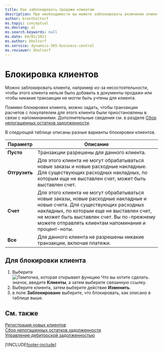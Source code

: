 ```yaml
---
title: Как заблокировать продажи клиентам
description: При необходимости вы можете заблокировать включение клиента в документы продажи и другие операции продажи.
author: brentholtorf
ms.topic: conceptual
ms.devlang: al
ms.search.keywords: null
ms.date: 04/01/2021
ms.author: bholtorf
ms.service: dynamics-365-business-central
ms.reviewer: bholtorf
---
```

# <a name="block-customers"></a>Блокировка клиентов
Можно заблокировать клиента, например из-за несостоятельности, чтобы этого клиента нельзя было добавить в документы продажи или чтобы никакие транзакции не могли быть учтены для клиента.

Помимо блокировки клиента, можно задать, чтобы транзакции расчетов с покупателем для этого клиента были приостановлены в связи с напоминаниями. Дополнительные сведения см. в разделе [Сбор непогашенных остатков задолженности](receivables-collect-outstanding-balances.md).   

В следующей таблице описаны разные варианты блокировки клиентов.  

|Параметр|Описание|  
|--------------------|------------|  
|**Пусто**|Транзакции разрешены для данного клиента.|
|**Отгрузить**|Для этого клиента не могут обрабатываться новые заказы и новые расходные накладные. Для существующих расходных накладных, по которым еще не выставлен счет, может быть выставлен счет.|  
|**Счет**|Для этого клиента не могут обрабатываться новые заказы, новые расходные накладные и новые счета. Для существующих расходных накладных, по которым еще не выставлен счет, не может быть выставлен счет. Вы по-прежнему можете отправлять клиентам напоминания и процент-ноты.|  
|**Все**|Для данного клиента не разрешены никакие транзакции, включая платежи.|  

## <a name="to-block-a-customer"></a>Для блокировки клиента
1. Выберите ![Лампочка, которая открывает функцию Что вы хотите сделать.](media/ui-search/search_small.png "Что вы хотите сделать") значок, введите **Клиенты**, а затем выберите связанную ссылку.
2. Выберите клиента, затем выберите действие **Изменить**.
3. в поле **Заблокировано** выберите, что блокировать, как описано в таблице выше.

## <a name="see-also"></a>См. также
[Регистрация новых клиентов](sales-how-register-new-customers.md)  
[Сбор непогашенных остатков задолженности](receivables-collect-outstanding-balances.md)  
[Управление дебиторской задолженностью](receivables-manage-receivables.md)  


[!INCLUDE[footer-include](includes/footer-banner.md)]
